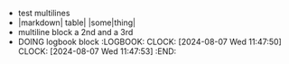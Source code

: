 - test multilines
- |markdown| table|
  |some|thing|
- multiline block
  a 2nd
  and a 3rd
- DOING logbook block
  :LOGBOOK:
  CLOCK: [2024-08-07 Wed 11:47:50]
  CLOCK: [2024-08-07 Wed 11:47:53]
  :END: